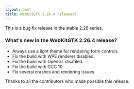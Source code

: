 ```yaml
---
layout: post
title: WebKitGTK 2.26.4 released!
---
```


This is a bug fix release in the stable 2.26 series.

### What's new in the WebKitGTK 2.26.4 release?

 - Always use a light theme for rendering form controls.
 - Fix the build with WPE renderer disabled.
 - Fix the build with OpenGL disabled.
 - Fix the build with GCC 10.
 - Fix several crashes and rendering issues.

Thanks to all the contributors who made possible this release.
